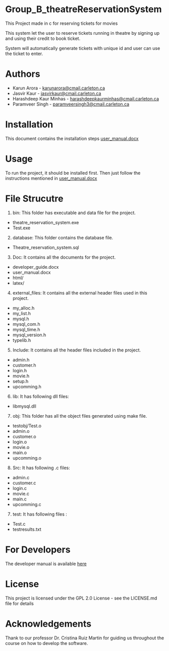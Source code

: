 # Group_B_theatreReservationSystem
This Project made in c for reserving tickets for movies

This system let the user to reserve tickets running in theatre by signing up and using their credit to book ticket.

System will automatically generate tickets with unique id and user can use the ticket to enter.

# Authors
* Karun Arora - karunarora@cmail.carleton.ca
* Jasvir Kaur - jasvirkaur@cmail.carleton.ca
* Harashdeep Kaur Minhas - harashdeepkaurminhas@cmail.carleton.ca
* Paramveer Singh - paramveersingh3@cmail.carleton.ca

# Installation
This document contains the installation steps [user_manual.docx](https://github.com/karunarora/Group_B_theatreReservationSystem/blob/readme_file/doc/user_manual.docx)

# Usage

To run the project, it should be installed first. Then just follow the instructions mentioned in
[user_manual.docx](https://github.com/karunarora/Group_B_theatreReservationSystem/blob/readme_file/doc/user_manual.docx)


# File Strucutre
1.	bin: This folder has executable and data file for the project.
*	theatre_reservation_system.exe
*	Test.exe

2. database: This folder contains the database file.
* Theatre_reservation_system.sql

3.	Doc: It contains all the documents for the project.
*  developer_guide.docx
*  user_manual.docx
*  html/
*  latex/

4. external_files: It contains all the external header files used in this project.
* my_alloc.h
* my_list.h
* mysql.h
* mysql_com.h
* mysql_time.h
* mysql_version.h
* typelib.h

5.	Include: It contains all the header files included in the project.
*	admin.h
*	customer.h
*	login.h
*	movie.h
*	setup.h
*	upcomming.h

6.	lib: It has following dll files:
*	libmysql.dll


7.	obj: This folder has all the object files generated using make file. 
*	testobj/Test.o
*	admin.o
*	customer.o
*	login.o
*	movie.o
*	main.o
*	upcomming.o


8.	Src: It has following .c files:
*	admin.c
*	customer.c
*	login.c
*	movie.c
*	main.c
*	upcomming.c

7.	test: It has following files :
* Test.c
* testresults.txt


# For Developers

The developer manual is available [here](https://github.com/karunarora/Group_B_theatreReservationSystem/blob/development/doc/developer_guide.docx)


# License

This project is licensed under the GPL 2.0 License - see the LICENSE.md file for details


# Acknowledgements
Thank to our professor Dr. Cristina Ruiz Martin for guiding us throughout the course on how to develop the software.
